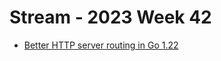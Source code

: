 # Stream - 2023 Week 42

- [Better HTTP server routing in Go 1.22](https://eli.thegreenplace.net/2023/better-http-server-routing-in-go-122/)
